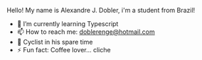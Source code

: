 Hello! My name is Alexandre J. Dobler, i'm a student from Brazil!

- 🌱 I’m currently learning Typescript
- 📫 How to reach me: doblerenge@hotmail.com
- :bicyclist: Cyclist in his spare time
- ⚡ Fun fact: Coffee lover... cliche

